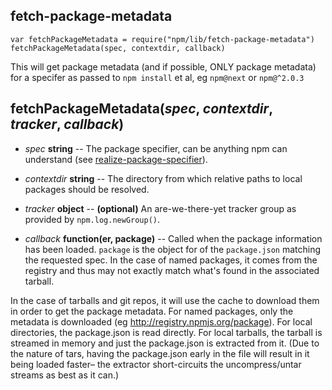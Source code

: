 fetch-package-metadata
----------------------

    var fetchPackageMetadata = require("npm/lib/fetch-package-metadata")
    fetchPackageMetadata(spec, contextdir, callback)

This will get package metadata (and if possible, ONLY package metadata) for
a specifer as passed to `npm install` et al, eg `npm@next` or `npm@^2.0.3`

## fetchPackageMetadata(*spec*, *contextdir*, *tracker*, *callback*)

* *spec* **string** -- The package specifier, can be anything npm can
  understand (see [realize-package-specifier]).

* *contextdir* **string** -- The directory from which relative paths to
  local packages should be resolved.

* *tracker* **object** -- **(optional)** An are-we-there-yet tracker group as
  provided by `npm.log.newGroup()`.

* *callback* **function(er, package)** -- Called when the package information
  has been loaded. `package` is the object for of the `package.json`
  matching the requested spec.  In the case of named packages, it comes from
  the registry and thus may not exactly match what's found in the associated
  tarball.

[realize-package-specifier]: (https://github.com/npm/realize-package-specifier)

In the case of tarballs and git repos, it will use the cache to download
them in order to get the package metadata.  For named packages, only the
metadata is downloaded (eg http://registry.npmjs.org/package).  For local
directories, the package.json is read directly.  For local tarballs, the
tarball is streamed in memory and just the package.json is extracted from
it.  (Due to the nature of tars, having the package.json early in the file
will result in it being loaded faster– the extractor short-circuits the
uncompress/untar streams as best as it can.)


